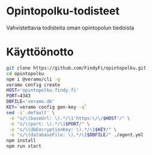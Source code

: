 # Opintopolku-todisteet
Vahvistettavia todisteita oman opintopolun tiedoista

# Käyttöönotto

```sh
git clone https://github.com/FindyFi/opintopolku.git
cd opintopolku
npm i @veramo/cli -g
veramo config create
HOST='opintopolku.findy.fi'
PORT=4343
DBFILE='veramo.db'
KEY=`veramo config gen-key -q`
sed -i'.default' \
 -e "s/\(baseUrl: \).*/\1'https:\/\/$HOST'/" \
 -e "s/\(port: \).*/\1$PORT/" \
 -e "s/\(dbEncryptionKey: \).*/\1$KEY/" \
 -e "s/\(databaseFile: \).*/\1$DBFILE/" ./agent.yml
npm install
npm run start
```
